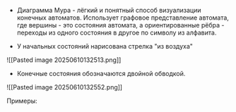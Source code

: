 - Диаграмма Мура - лёгкий и понятный способ визуализации конечных автоматов. Использует графовое представление автомата, где вершины - это состояния автомата, а ориентированные рёбра - переходы из одного состояния в другое по символу из алфавита.

- У начальных состояний нарисована стрелка "из воздуха"

![[Pasted image 20250610132513.png]]


- Конечные состояния обозначаются двойной обводкой.

![[Pasted image 20250610132552.png]]

Примеры:

